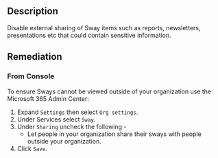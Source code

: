 ## Description

Disable external sharing of Sway items such as reports, newsletters, presentations etc that could contain sensitive information.

## Remediation

### From Console

To ensure Sways cannot be viewed outside of your organization use the Microsoft 365 Admin Center:

1. Expand `Settings` then select `Org settings`.
2. Under Services select `Sway`.
3. Under `Sharing` uncheck the following -
   - Let people in your organization share their sways with people outside your organization.
4. Click `Save`.
